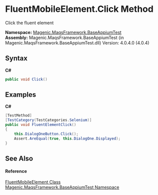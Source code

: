 # FluentMobileElement.Click Method 
 

Click the fluent element

**Namespace:**&nbsp;<a href="#/MAQS_4/Appium_AUTOGENERATED/Magenic-MaqsFramework-BaseAppiumTest_Namespace">Magenic.MaqsFramework.BaseAppiumTest</a><br />**Assembly:**&nbsp;Magenic.MaqsFramework.BaseAppiumTest (in Magenic.MaqsFramework.BaseAppiumTest.dll) Version: 4.0.4.0 (4.0.4)

## Syntax

**C#**<br />
``` C#
public void Click()
```


## Examples

**C#**<br />
``` C#
[TestMethod]
[TestCategory(TestCategories.Selenium)]
public void FluentElementClick()
{
    this.DialogOneButton.Click();
    Assert.AreEqual(true, this.DialogOne.Displayed);
}
```


## See Also


#### Reference
<a href="#/MAQS_4/Appium_AUTOGENERATED/FluentMobileElement_Class">FluentMobileElement Class</a><br /><a href="#/MAQS_4/Appium_AUTOGENERATED/Magenic-MaqsFramework-BaseAppiumTest_Namespace">Magenic.MaqsFramework.BaseAppiumTest Namespace</a><br />